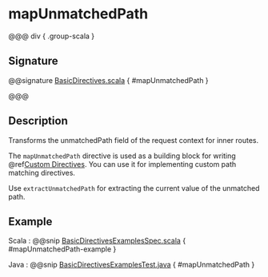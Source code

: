 # mapUnmatchedPath

@@@ div { .group-scala }

## Signature

@@signature [BasicDirectives.scala](/http/src/main/scala/akka/http/scaladsl/server/directives/BasicDirectives.scala) { #mapUnmatchedPath }

@@@

## Description

Transforms the unmatchedPath field of the request context for inner routes.

The `mapUnmatchedPath` directive is used as a building block for writing @ref[Custom Directives](../custom-directives.md). You can use it
for implementing custom path matching directives.

Use `extractUnmatchedPath` for extracting the current value of the unmatched path.

## Example

Scala
:  @@snip [BasicDirectivesExamplesSpec.scala](/docs/src/test/scala/docs/http/scaladsl/server/directives/BasicDirectivesExamplesSpec.scala) { #mapUnmatchedPath-example }

Java
:  @@snip [BasicDirectivesExamplesTest.java](/docs/src/test/java/docs/http/javadsl/server/directives/BasicDirectivesExamplesTest.java) { #mapUnmatchedPath }
